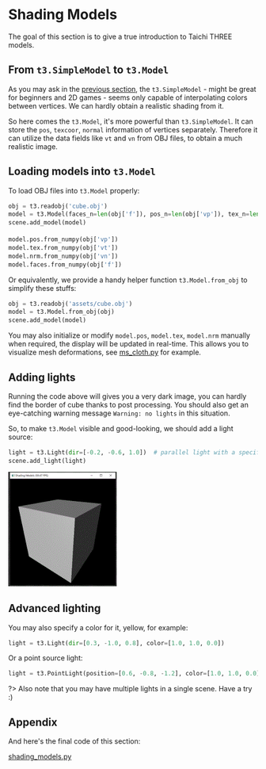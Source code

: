 # Shading Models

The goal of this section is to give a true introduction to Taichi THREE models.


## From `t3.SimpleModel` to `t3.Model`

As you may ask in the [previous section](loading_models.md), the `t3.SimpleModel` - might be great for beginners and 2D games - seems only capable of interpolating colors between vertices. We can hardly obtain a realistic shading from it.

So here comes the `t3.Model`, it's more powerful than `t3.SimpleModel`. It can store the `pos`, `texcoor`, `normal` information of vertices separately.
Therefore it can utilize the data fields like `vt` and `vn` from OBJ files, to obtain a much realistic image.

## Loading models into `t3.Model`

To load OBJ files into `t3.Model` properly:

```py
obj = t3.readobj('cube.obj')
model = t3.Model(faces_n=len(obj['f']), pos_n=len(obj['vp']), tex_n=len(obj['vt']), nrm_n=len(obj['vn']))
scene.add_model(model)

model.pos.from_numpy(obj['vp'])
model.tex.from_numpy(obj['vt'])
model.nrm.from_numpy(obj['vn'])
model.faces.from_numpy(obj['f'])
```

Or equivalently, we provide a handy helper function `t3.Model.from_obj` to simplify these stuffs:
```py
obj = t3.readobj('assets/cube.obj')
model = t3.Model.from_obj(obj)
scene.add_model(model)
```

You may also initialize or modify `model.pos`, `model.tex`, `model.nrm` manually when required, the display will be updated in real-time.
This allows you to visualize mesh deformations, see [ms_cloth.py](https://github.com/taichi-dev/taichi_three/blob/master/examples/ms_cloth.py) for example.


## Adding lights

Running the code above will gives you a very dark image, you can hardly find the border of cube thanks to post processing.
You should also get an eye-catching warning message `Warning: no lights` in this situation.

So, to make `t3.Model` visible and good-looking, we should add a light source:

```py
light = t3.Light(dir=[-0.2, -0.6, 1.0])  # parallel light with a specific direction
scene.add_light(light)
```

![2_1](2_1.gif)

## Advanced lighting

You may also specify a color for it, yellow, for example:

```py
light = t3.Light(dir=[0.3, -1.0, 0.8], color=[1.0, 1.0, 0.0])
```

Or a point source light:

```py
light = t3.PointLight(position=[0.6, -0.8, -1.2], color=[1.0, 1.0, 0.0])
```

?> Also note that you may have multiple lights in a single scene. Have a try :)


## Appendix

And here's the final code of this section:

[shading_models.py](_media/shading_models.py ':include :type=code')